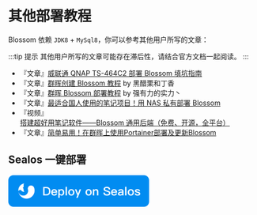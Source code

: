 <script setup lang="ts">
import { onMounted } from 'vue'
import { info } from '../../scripts/stat-api'

onMounted(() => {
  info()
})
</script>

# 其他部署教程

Blossom 依赖 `JDK8` + `MySql8`，你可以参考其他用户所写的文章：

:::tip 提示
其他用户所写的文章可能存在滞后性，请结合官方文档一起阅读。
:::

- 『文章』[威联通 QNAP TS-464C2 部署 Blossom 填坑指南](https://mp.weixin.qq.com/s/oWiP8hM-OcVXiGMLsJf6KQ)
- 『文章』[群晖创建 Blossom 教程](./backend-nas-qunhui) by 黑醋栗和丁香
- 『文章』[群晖 Blossom 部署教程](./backend-nas-qunhui1) by 强有力的实力丶
- 『文章』[最适合国人使用的笔记项目！用 NAS 私有部署 Blossom](https://post.smzdm.com/p/azopz2nr/)
- 『视频』[搭建超好用笔记软件——Blossom 通用后端（免费、开源，全平台）](https://www.bilibili.com/video/BV1fC4y1c7iQ/)
- 『文章』[简单易用！在群晖上使用Portainer部署及更新Blossom](https://flowus.cn/geekfun/share/72927c74-262e-4f62-924c-0445a92d9237)

## Sealos 一键部署

[![](https://raw.githubusercontent.com/labring-actions/templates/main/Deploy-on-Sealos.svg)](https://cloud.sealos.io/?openapp=system-template%3FtemplateName%3Dblossom)
